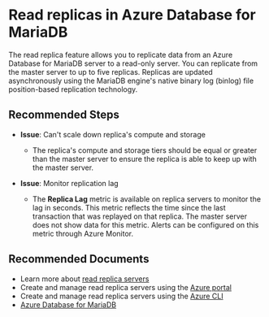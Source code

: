 <properties
    pageTitle="Read replicas in Azure Database for MariaDB"
    description="Support for read replica servers"
    service="microsoft.dbformariadb"
    resource="servers"
    authors="ajlam"
    ms.author="andrela"
    displayOrder="370"
    selfHelpType="generic"
    supportTopicIds="32688607"
    resourceTags="servers, databases"
    productPesIds="16617"
    cloudEnvironments="public, Fairfax"
    articleId="afd5a2b3-7da5-4372-9e06-f4d8d3633b93"
/>

# Read replicas in Azure Database for MariaDB

The read replica feature allows you to replicate data from an Azure Database for MariaDB server to a read-only server. You can replicate from the master server to up to five replicas. Replicas are updated asynchronously using the MariaDB engine's native binary log (binlog) file position-based replication technology.

## **Recommended Steps**

* **Issue**: Can't scale down replica's compute and storage

    * The replica's compute and storage tiers should be equal or greater than the master server to ensure the replica is able to keep up with the master server.

* **Issue**: Monitor replication lag

    *  The **Replica Lag** metric is available on replica servers to monitor the lag in seconds. This metric reflects the time since the last transaction that was replayed on that replica. The master server does not show data for this metric. Alerts can be configured on this metric through Azure Monitor.

## **Recommended Documents**

* Learn more about [read replica servers](https://docs.microsoft.com/azure/mariadb/concepts-read-replicas)
* Create and manage read replica servers using the [Azure portal](https://docs.microsoft.com/azure/mariadb/howto-read-replicas-portal)
* Create and manage read replica servers using the [Azure CLI](https://docs.microsoft.com/azure/mariadb/howto-read-replicas-cli)
* [Azure Database for MariaDB](https://docs.microsoft.com/azure/mariadb/)
